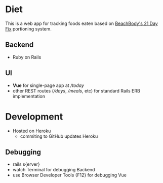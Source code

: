 # Diet

This is a web app for tracking foods eaten based on [BeachBody's 21 Day Fix](https://www.beachbodyondemand.com/blog/21-day-fix-hub-nutrition) portioning system.

## Backend
- Ruby on Rails

## UI
- **Vue** for single-page app at */today*
- other REST routes (*/days*, */meals*, etc) for standard Rails ERB implementation

# Development
- Hosted on Heroku
  - commiting to GitHub updates Heroku

## Debugging
- rails s{erver}
- watch Terminal for debugging Backend
- use Browser Developer Tools {F12} for debugging Vue